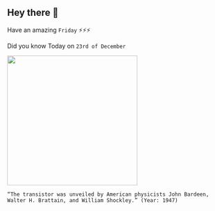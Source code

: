 ## Hey there 👋
Have an amazing `Friday` ⚡⚡⚡

Did you know Today on `23rd of December`
 
 [<img src="https://upload.wikimedia.org/wikipedia/commons/b/bf/Replica-of-first-transistor.jpg" width="300" />](https://en.wikipedia.org/wiki/History_of_the_transistor) 
 ```
“The transistor was unveiled by American physicists John Bardeen, Walter H. Brattain, and William Shockley.” (Year: 1947)
```
